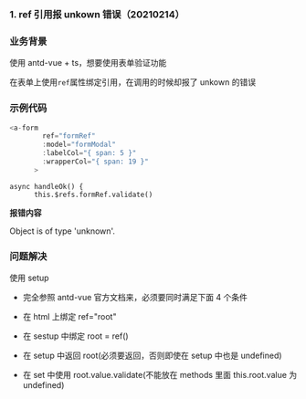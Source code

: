 ### 1. ref 引用报 unkown 错误（20210214）

### 业务背景

使用 antd-vue + ts，想要使用表单验证功能

在表单上使用`ref`属性绑定引用，在调用的时候却报了 unkown 的错误

### 示例代码

```javascript
<a-form
        ref="formRef"
        :model="formModal"
        :labelCol="{ span: 5 }"
        :wrapperCol="{ span: 19 }"
      >
```

```
async handleOk() {
      this.$refs.formRef.validate()
```

**报错内容**

Object is of type 'unknown'.

### 问题解决

使用 setup

- 完全参照 antd-vue 官方文档来，必须要同时满足下面 4 个条件
- 在 html 上绑定 ref="root"

- 在 sestup 中绑定 root = ref()
- 在 setup 中返回 root(必须要返回，否则即使在 setup 中也是 undefined)
- 在 set 中使用 root.value.validate(不能放在 methods 里面 this.root.value 为 undefined)
